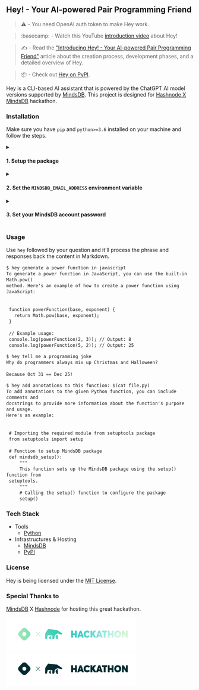 ## Hey! - Your AI-powered Pair Programming Friend

> :warning: - You need OpenAI auth token to make Hey work.

> :basecamp: - Watch this YouTube <a href="https://www.youtube.com/watch?v=fhO34PVa-38&list=LL&index=9">introduction video</a> about Hey!

> :writing_hand: - Read the <a href="https://imsadra.me/introducing-hey-your-ai-powered-pair-programming-friend">"Introducing Hey! - Your AI-powered Pair Programming Friend"</a> article about the creation process, development phases, and a detailed overview of Hey.

> :package: - Check out <a href="https://pypi.org/project/hey-mindsdb/">Hey on PyPI</a>.

Hey is a CLI-based AI assistant that is powered by the ChatGPT AI model versions supported by [MindsDB](https://mindsdb.com/). This project is designed for [Hashnode X MindsDB](https://hashnode.com/hackathons/mindsdb?source=hncounter-feed) hackathon.

### Installation
Make sure you have `pip` and `python>=3.6` installed on your machine and follow the steps.

<details>
  <summary><h4>1. Setup the package</h4></summary>

##### Option A - Download from PyPI archive
```sh
pip install -U hey-mindsdb
```

##### Option B - Download from GitHub archive
```sh
pip install git+http://github.com/lnxpy/hey.git
```

> :warning:: Hey is POSIX-friendly. It might not work properly on the Windows machines at the moment.

</details>

<details>
  <summary><h4>2. Set the <code>MINDSDB_EMAIL_ADDRESS</code> environment variable</h4></summary>

Once you got the package installed on your system, it's time to add the `MINDSDB_EMAIL_ADDRESS` environment variable. Create an account on [mindsdb.com](https://mindsdb.com/), train your GPT model and replace your email with `<EMAIL>` in the following options.

##### > If you use the default bash shell
```sh
echo "export MINDSDB_EMAIL_ADDRESS=<EMAIL>" >> ~/.bashrc
```
##### > If you use ZSH
```sh
echo "export MINDSDB_EMAIL_ADDRESS=<EMAIL>" >> ~/.zshrc
```

> :bulb:: Read the article for more information about training your MindsDB model.

</details>

<details>
  <summary><h4>3. Set your MindsDB account password</h4></summary>

Now, it's time to set your account's password. Simply run `hey` with the `--auth` option and enter your MindsDB account password.

```sh
hey --auth
```

You're all set to go. :)

</details>

### Usage
Use `hey` followed by your question and it'll process the phrase and responses back the content in Markdown.

```
$ hey generate a power function in javascript
To generate a power function in JavaScript, you can use the built-in Math.pow()
method. Here's an example of how to create a power function using JavaScript:


 function powerFunction(base, exponent) {
   return Math.pow(base, exponent);
 }

 // Example usage:
 console.log(powerFunction(2, 3)); // Output: 8
 console.log(powerFunction(5, 2)); // Output: 25
```

```
$ hey tell me a programming joke
Why do programmers always mix up Christmas and Halloween?

Because Oct 31 == Dec 25!
```

```
$ hey add annotations to this function: $(cat file.py)
To add annotations to the given Python function, you can include comments and
docstrings to provide more information about the function's purpose and usage.
Here's an example:


 # Importing the required module from setuptools package
 from setuptools import setup

 # Function to setup MindsDB package
 def mindsdb_setup():
     """
     This function sets up the MindsDB package using the setup() function from
 setuptools.
     """
     # Calling the setup() function to configure the package
     setup()
```

### Tech Stack
- Tools
    - [Python](https://python.org)
- Infrastructures & Hosting
    - [MindsDB](https://mindsdb.com)
    - [PyPI](https://pypi.org)

### License
Hey is being licensed under the [MIT License](https://github.com/lnxpy/hey/blob/main/LICENSE).

### Special Thanks to
[MindsDB](https://mindsdb.com) X [Hashnode](https://hashnode.com) for hosting this great hackathon.

<img src="media/badge-dark.svg#gh-dark-mode-only" width=350 height=90>
<img src="media/badge-light.svg#gh-light-mode-only" width=350 height=90>
